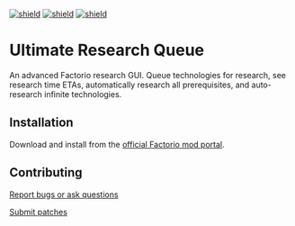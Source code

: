 [![shield](https://img.shields.io/badge/Ko--fi-Donate%20-hotpink?logo=kofi&logoColor=white)](https://ko-fi.com/raiguard)
[![shield](https://img.shields.io/badge/Crowdin-Translate-brightgreen)](https://crowdin.com/project/raiguards-factorio-mods)
[![shield](https://img.shields.io/badge/dynamic/json?color=orange&label=Factorio&query=downloads_count&suffix=%20downloads&url=https%3A%2F%2Fmods.factorio.com%2Fapi%2Fmods%2FUltimateResearchQueue)](https://mods.factorio.com/mod/UltimateResearchQueue)

# Ultimate Research Queue

An advanced Factorio research GUI. Queue technologies for research, see
research time ETAs, automatically research all prerequisites, and auto-research
infinite technologies.

## Installation

Download and install from the [official Factorio mod
portal](https://mods.factorio.com/mod/UltimateResearchQueue).

## Contributing

[Report bugs or ask questions](https://lists.sr.ht/~raiguard/factorio-mods-discuss)

[Submit patches](https://lists.sr.ht/~raiguard/factorio-mods-devel)
